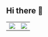## Hi there 👋
<table>
  <tr>
    <td>
      <img src="https://github-readme-stats.vercel.app/api?username=yiaobang&show_icons=true&theme=transparent" />
    </td>
    <td>
      <img src="https://github-readme-stats.vercel.app/api/top-langs/?username=yiaobang&layout=compact&langs_count=6&text_color=000&icon_color=fff&theme=graywhite" />
    </td>
  </tr>
</table>




<!--
**yiaoBang/yiaoBang** is a ✨ _special_ ✨ repository because its `README.md` (this file) appears on your GitHub profile.

Here are some ideas to get you started:

- 🔭 I’m currently working on ...
- 🌱 I’m currently learning ...
- 👯 I’m looking to collaborate on ...
- 🤔 I’m looking for help with ...
- 💬 Ask me about ...
- 📫 How to reach me: ...
- 😄 Pronouns: ...
- ⚡ Fun fact: ...
-->
